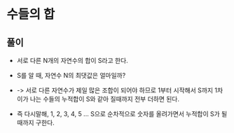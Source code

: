 # 수들의 합

## 풀이
- 서로 다른 N개의 자연수의 합이 S라고 한다.
- S를 알 때, 자연수 N의 최댓값은 얼마일까?

- -> 서로 다른 자연수가 제일 많은 조합이 되어야 하므로 1부터 시작해서 S까지 1차이가 나는 수들의 누적합이 S와 같아 질때까지 전부 더하면 된다.
- 즉 다시말해, 1, 2, 3, 4, 5 ... S으로 순차적으로 숫자를 올려가면서 누적합이 S가 될 때까지 구한다.

